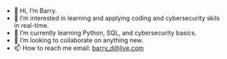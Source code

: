 - 👋 Hi, I’m Barry.
- 👀 I’m interested in learning and applying coding and cybersecurity skils in real-time.
- 🌱 I’m currently learning Python, SQL, and cybersecurity basics.
- 💞️ I’m looking to collaborate on anything new.
- 📫 How to reach me email: barry_d@live.com

<!---
Ba77yD3nt/Ba77yD3nt is a ✨ special ✨ repository because its `README.md` (this file) appears on your GitHub profile.
You can click the Preview link to take a look at your changes.
--->
